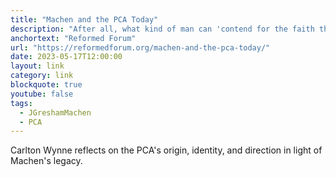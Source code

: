 ```yaml
---
title: "Machen and the PCA Today"
description: "After all, what kind of man can 'contend for the faith that was once for all delivered to the saints' (Jude 3) in such a way that even his ardent opponent praises him at his death for his convictions and his grace? Only one who follows in the footsteps of the King and Head of the Church, united to him in life, in death, and into glory. Perhaps, in the end, a whole-souled commitment to do just that is the greatest legacy that Machen leaves to the PCA today."
anchortext: "Reformed Forum"
url: "https://reformedforum.org/machen-and-the-pca-today/"
date: 2023-05-17T12:00:00
layout: link
category: link
blockquote: true
youtube: false
tags:
  - JGreshamMachen
  - PCA
---
```


Carlton Wynne reflects on the PCA's origin, identity, and direction in light of Machen's legacy.